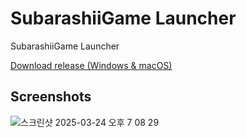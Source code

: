 # SubarashiiGame Launcher
SubarashiiGame Launcher


[Download release (Windows & macOS)](https://github.com/jeong-jimin-github/Game-Launcher/releases)

## Screenshots
![스크린샷 2025-03-24 오후 7 08 29](https://github.com/user-attachments/assets/205cafb7-a20c-494d-a7d8-9ed09073ba3f)
